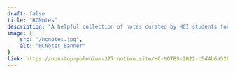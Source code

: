 ```yaml
---
draft: false
title: "HCNotes"
description: "A helpful collection of notes curated by HCI students for HCI students."
image: {
	src: "/hcnotes.jpg",
	alt: "HCNotes Banner"
}
link: https://nonstop-polonium-377.notion.site/HC-NOTES-2022-c5d4b6a5288b42adb875b7b9340d3057
---
```

